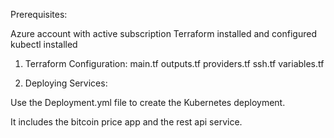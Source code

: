 Prerequisites:

Azure account with active subscription
Terraform installed and configured
kubectl installed

1. Terraform Configuration:
main.tf
outputs.tf
providers.tf
ssh.tf
variables.tf

2. Deploying Services:

Use the Deployment.yml file to create the Kubernetes deployment.

It includes the bitcoin price app and the rest api service.
